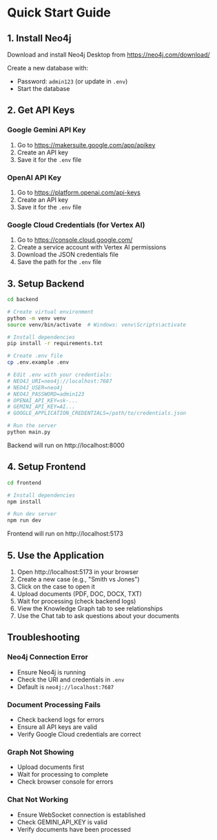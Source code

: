 # Quick Start Guide

## 1. Install Neo4j

Download and install Neo4j Desktop from https://neo4j.com/download/

Create a new database with:

- Password: `admin123` (or update in `.env`)
- Start the database

## 2. Get API Keys

### Google Gemini API Key

1. Go to https://makersuite.google.com/app/apikey
2. Create an API key
3. Save it for the `.env` file

### OpenAI API Key

1. Go to https://platform.openai.com/api-keys
2. Create an API key
3. Save it for the `.env` file

### Google Cloud Credentials (for Vertex AI)

1. Go to https://console.cloud.google.com/
2. Create a service account with Vertex AI permissions
3. Download the JSON credentials file
4. Save the path for the `.env` file

## 3. Setup Backend

```bash
cd backend

# Create virtual environment
python -m venv venv
source venv/bin/activate  # Windows: venv\Scripts\activate

# Install dependencies
pip install -r requirements.txt

# Create .env file
cp .env.example .env

# Edit .env with your credentials:
# NEO4J_URI=neo4j://localhost:7687
# NEO4J_USER=neo4j
# NEO4J_PASSWORD=admin123
# OPENAI_API_KEY=sk-...
# GEMINI_API_KEY=AI...
# GOOGLE_APPLICATION_CREDENTIALS=/path/to/credentials.json

# Run the server
python main.py
```

Backend will run on http://localhost:8000

## 4. Setup Frontend

```bash
cd frontend

# Install dependencies
npm install

# Run dev server
npm run dev
```

Frontend will run on http://localhost:5173

## 5. Use the Application

1. Open http://localhost:5173 in your browser
2. Create a new case (e.g., "Smith vs Jones")
3. Click on the case to open it
4. Upload documents (PDF, DOC, DOCX, TXT)
5. Wait for processing (check backend logs)
6. View the Knowledge Graph tab to see relationships
7. Use the Chat tab to ask questions about your documents

## Troubleshooting

### Neo4j Connection Error

- Ensure Neo4j is running
- Check the URI and credentials in `.env`
- Default is `neo4j://localhost:7687`

### Document Processing Fails

- Check backend logs for errors
- Ensure all API keys are valid
- Verify Google Cloud credentials are correct

### Graph Not Showing

- Upload documents first
- Wait for processing to complete
- Check browser console for errors

### Chat Not Working

- Ensure WebSocket connection is established
- Check GEMINI_API_KEY is valid
- Verify documents have been processed
